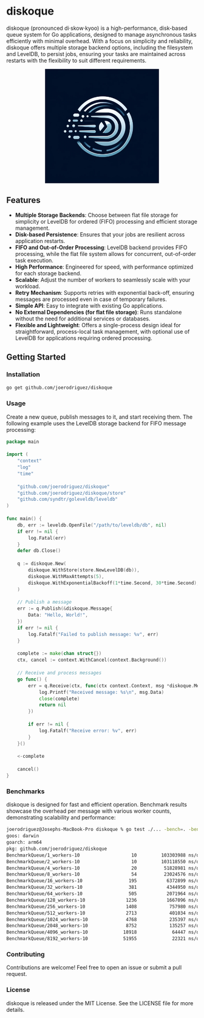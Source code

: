 # diskoque

diskoque (pronounced di·skow·kyoo) is a high-performance, disk-based queue system for Go applications, designed to manage asynchronous tasks efficiently with minimal overhead. With a focus on simplicity and reliability, diskoque offers multiple storage backend options, including the filesystem and LevelDB, to persist jobs, ensuring your tasks are maintained across restarts with the flexibility to suit different requirements.
<p align="center">
<img src="docs/logo.webp" alt="Logo" width="300" >
</p>

## Features

- **Multiple Storage Backends**: Choose between flat file storage for simplicity or LevelDB for ordered (FIFO) processing and efficient storage management.
- **Disk-based Persistence**: Ensures that your jobs are resilient across application restarts.
- **FIFO and Out-of-Order Processing**: LevelDB backend provides FIFO processing, while the flat file system allows for concurrent, out-of-order task execution.
- **High Performance**: Engineered for speed, with performance optimized for each storage backend.
- **Scalable**: Adjust the number of workers to seamlessly scale with your workload.
- **Retry Mechanism**: Supports retries with exponential back-off, ensuring messages are processed even in case of temporary failures.
- **Simple API**: Easy to integrate with existing Go applications.
- **No External Dependencies (for flat file storage)**: Runs standalone without the need for additional services or databases.
- **Flexible and Lightweight**: Offers a single-process design ideal for straightforward, process-local task management, with optional use of LevelDB for applications requiring ordered processing.

## Getting Started

### Installation

```bash
go get github.com/joerodriguez/diskoque
```

### Usage

Create a new queue, publish messages to it, and start receiving them. The following example uses the LevelDB storage backend for FIFO message processing:

```go
package main

import (
	"context"
	"log"
	"time"

	"github.com/joerodriguez/diskoque"
	"github.com/joerodriguez/diskoque/store"
	"github.com/syndtr/goleveldb/leveldb"
)

func main() {
	db, err := leveldb.OpenFile("/path/to/leveldb/db", nil)
	if err != nil {
		log.Fatal(err)
	}
	defer db.Close()
	
	q := diskoque.New(
		diskoque.WithStore(store.NewLevelDB(db)),
		diskoque.WithMaxAttempts(5),
		diskoque.WithExponentialBackoff(1*time.Second, 30*time.Second),
	)

	// Publish a message
	err := q.Publish(&diskoque.Message{
		Data: "Hello, World!",
	})
	if err != nil {
		log.Fatalf("Failed to publish message: %v", err)
	}

	complete := make(chan struct{})
	ctx, cancel := context.WithCancel(context.Background())

	// Receive and process messages
	go func() {
		err = q.Receive(ctx, func(ctx context.Context, msg *diskoque.Message) error {
			log.Printf("Received message: %s\n", msg.Data)
			close(complete)
			return nil
		})

		if err != nil {
			log.Fatalf("Receive error: %v", err)
		}
	}()

	<-complete
	
	cancel()
}

```

### Benchmarks

diskoque is designed for fast and efficient operation. Benchmark results showcase the overhead per message with various 
worker counts, demonstrating scalability and performance:

```bash
joerodriguez@Josephs-MacBook-Pro diskoque % go test ./... -bench=. -benchtime=1s      
goos: darwin
goarch: arm64
pkg: github.com/joerodriguez/diskoque
BenchmarkQueue/1_workers-10                   10         103303988 ns/op
BenchmarkQueue/2_workers-10                   10         103118550 ns/op
BenchmarkQueue/4_workers-10                   20          51828981 ns/op
BenchmarkQueue/8_workers-10                   54          23024576 ns/op
BenchmarkQueue/16_workers-10                 195           6372899 ns/op
BenchmarkQueue/32_workers-10                 381           4344950 ns/op
BenchmarkQueue/64_workers-10                 505           2071964 ns/op
BenchmarkQueue/128_workers-10               1236           1667096 ns/op
BenchmarkQueue/256_workers-10               1408            757980 ns/op
BenchmarkQueue/512_workers-10               2713            401034 ns/op
BenchmarkQueue/1024_workers-10              4768            235397 ns/op
BenchmarkQueue/2048_workers-10              8752            135257 ns/op
BenchmarkQueue/4096_workers-10             18918             64447 ns/op
BenchmarkQueue/8192_workers-10             51955             22321 ns/op
```

### Contributing

Contributions are welcome! Feel free to open an issue or submit a pull request.

### License

diskoque is released under the MIT License. See the LICENSE file for more details.
